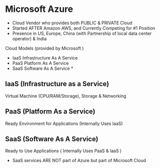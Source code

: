 # Microsoft Azure

- Cloud Vendor who provides both PUBLIC & PRIVATE Cloud
- Started AFTER Amazon AWS, and Currently Competing for #1 Position
- Presence in US, Europe, China 
        (with Partnership of local data center operator) & India

Cloud Models (provided by Microsoft )

- IaaS       Infrastructure As A Service
- PaaS       Platform As A Service
- SaaS       Software As A Service *

## IaaS    (Infrastructure as a Service)
Virtual Machine (CPU/RAM/Storage), Storage & Networking

## PaaS (Platform As a Service)

Ready Environment for Applications (Internally Uses IaaS)

## SaaS (Software As A Service)

Ready to Use Applications ( Internally Uses PaaS & IaaS )

* SaaS services ARE NOT part of Azure but part of Microsoft Cloud
